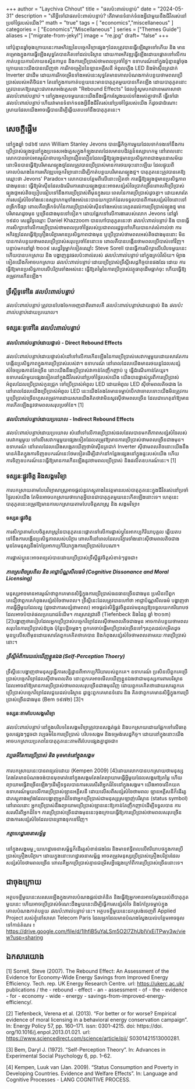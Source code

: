+++
author = "Laychiva Chhout"
title = "ផលប៉ះពាល់បន្ទាប់"
date = "2024-05-31"
description = "តើអ្វីទៅជាផលប៉ះពាល់បន្ទាប់? តើវាមានទំនាក់ទំនងអ្វីជាមួយនឹងជីវិតរស់នៅប្រចាំថ្ងៃរបស់យើង?"
math = "true"
tags = [
    "economics","miscellaneous"
]
categories = [
    "Economics","Miscellaneous"
]
series = ["Themes Guide"]
aliases = ["migrate-from-jekyl"]
image = "re.jpg"
draft= "false"
+++

នៅប៉ុន្មានឆ្នាំចុងក្រោយនេះការអភិវឌ្ឍនៃបច្ចេកវិទ្យាផ្សេងៗដែលត្រូវបានធ្វើឡើងរួចទៅហើយ និង មានគម្រោងក្នុងការធ្វើឡើងសុទ្ធតែបានគិតទៅដល់បរិស្ថាន ដោយការអភិវឌ្ឍធ្វើឡើងដោយផ្តោតទៅលើការកាត់បន្ថយការបំភាយឧស្ម័នកាបូន និងការប្រើប្រាស់ថាមពលប្រចាំថ្ងៃ។ ឧទាហរណ៍នៅក្នុងប៉ុន្មានឆ្នាំចុងក្រោយនេះយើងបានឃើញថា ការរីកចម្រៀននៃឡានអគ្គីសនី អំពូលភ្លើង LED និងម៉ាសុីនត្រជាក់ Inverter ជាដើម ដោយការរីកចម្រើនទាំងអស់នេះសុទ្ធតែមានគោលបំណងកាត់បន្ថយថាមពលប្រើប្រាស់របស់អតិថិជន។ តែនៅក្នុងការកាត់បន្ថយនេះមានបាតុភូតមួយបានកើតឡើង ដោយបាតុភូតនោះត្រូវបានគេឱ្យឈ្មោះជាភាសាអង់គ្លេសថា "Rebound Effects" ដែលខ្ញុំសូមបកជាខេមរភាសាថា *ផលប៉ះពាល់បន្ទាប់* ។ នៅក្នុងអត្ថបទមួយនេះយើងនឹងធ្វើការស្វែងយល់ទាំងអស់គ្នាថាតើ ធ្វើទៅជា *ផលប៉ះពាល់បន្ទាប់* ហើយវាមានទំនាក់ទនងអ្វីនឹងជីវិតរស់នៅប្រចាំថ្ងៃរបស់យើង ក៏ដូចជាដំណោះស្រាយដែលយើងអាចធ្វើបានដើម្បីឆ្លើយតបទៅនឹងបាតុភូតនេះ។ 

## សេចក្តីផ្លើម

នៅក្នុងឆ្នាំ ១៨៦៥ លោក William Stanley Jevons បានធ្វើកិច្ចការមួយដែលទាក់ទងទៅនឹងការប្រើប្រាស់ធ្យូងថ្មនៅក្នុងប្រទេសអង់គ្លេសក្នុងកំឡុងពេលដែលមានបដិវត្តន៍ឧស្សាហកម្ម នៅពេលនោះលោកបានចាប់អារម្មណ៍ថាបច្ចេកវិទ្យាជឿនលឿនដែលធ្វើឱ្យធ្យូងថ្មមានប្រសិទ្ធភាពជាងមុននាសម័យនោះមិនបានធ្វើឱ្យបរិមាណធ្យូងថ្មដែលត្រូវបានប្រើប្រាស់មានការថយចុះនោះឡើយ ដែលផ្ទុយពីគោលបំណងនៃការអភិវឌ្ឍបច្ចេកវិទ្យានោះដើម្បីកាត់បន្ថយបរិមាណធ្យូងថ្ម។ បាតុភូតនេះត្រូវបានគេឱ្យឈ្មោះថា Jevons' Paradox។ លោកបានបន្ថែមពីលើនោះទៀតថា ការធ្វើឱ្យធ្យូងថ្មមានប្រសិទ្ធភាពជាងមុននេះ ធ្វើឱ្យម៉ាសុីនដែលដំណើរការដោយធ្យូងថ្មនេះអាចសន្សំសំចៃប្រាក់ច្រើនពោលគឺប្រើប្រាស់ធ្យូងថ្មអស់តិចប្រៀបធៀបទៅនឹងការប្រើប្រាស់ពីមុនក្នុងរយៈពេលនៃការប្រើប្រាស់ដូចគ្នា។ ដោយសារតែការសន្សំសំចៃទាំងនេះឧស្សាហកម្មទាំងអស់នេះបានយកប្រាក់ដែលទទួលបានពីការសន្សំសំចៃនោះទៅពង្រីកទីផ្សា ពោលគឺពង្រីកទំហំនៃការប្រើប្រាស់ម៉ាស៊ីនទាំងអស់នេះរហូតដល់ការប្រើប្រាស់ធ្យូងថ្ម មានបរិមាណដូចមុន ឬច្រើនជាងមុនទៅទៀត។ ដោយផ្អែកទៅលើការងាររបស់លោក Jevons នៅឆ្នាំ ១៩៨០ សេដ្ឋវិទូឈ្មោះ Daniel Khazzoom បានហៅបាតុភូតនេះថា *ផលប៉ះពាល់បន្ទាប់* និង បានធ្វើការសិក្សាទៅលើការប្រើប្រាស់ថាមពលប្រចាំថ្ងៃរបស់ប្រជាពលរដ្ឋទូទៅហើយបានកត់សំគាល់ថា ការអភិវឌ្ឍដែលធ្វើឱ្យគ្រឿងបរិក្ខារមានប្រសិទ្ធភាពជាងមុន ឬប្រើប្រាស់ថាមពលអស់តិចជាងមុននោះ មិនបានកាត់បន្ថយថាមពលប្រើប្រាស់សរុបប្រចាំខែនោះទេ ពោលគឺបានបង្កើនថាមពលប្រើបាស់ទៅវិញ។ បន្ទាប់មកនៅឆ្នាំ ២០០៩ សេដ្ឋវិទូម្នាក់ទៀតឈ្មៅះ Steve Sorell បានធ្វើការសិក្សាលើបរិបទមួយនេះហើយបានបកស្រាយ និង បង្ហាញនូវផលប៉ះពាល់របស់ *ផលប៉ះពាល់បន្ទាប់* នៅក្នុងគ្រប់វិស័យ។ ម៉្យាងទៀតយើងក៏អាចបកស្រាយ *ផលប៉ះពាល់បន្ទាប់* ដោយប្រើប្រាស់ទ្រឹស្តីសេដ្ដកិច្ចបានផងដែរ ដោយ ការធ្វើឱ្យមានប្រសិទ្ធភាបលើបរិក្ខារទាំងអស់នេះ ធ្វើឱ្យតម្លៃនៃការប្រើប្រាស់វត្ថុធាតុដើមធ្លាក់ចុះ ហើយធ្វើឱ្យតម្រូវការកើនឡើង។ 

### ទ្រឹស្តីទូទៅនៃ *ផលប៉ះពាល់បន្ទាប់*

*ផលប៉ះពាល់បន្ទាប់* ត្រូវបានបែងចែកចេញជាពីរពោលគឺ *ផលប៉ះពាល់បន្ទាប់*ដោយផ្ទាល់ និង *ផលប៉ះពាល់បន្ទាប់*ដោយប្រយោល។ 

### ទស្សនៈទូទៅនៃ *ផលប៉ះពាល់បន្ទាប់*

#### *ផលប៉ះពាល់បន្ទាប់*ដោយផ្ទាល់ - Direct Rebound Effects

*ផលប៉ះពាល់បន្ទាប់*ដោយផ្ទាល់សំដៅទៅលើការកើនឡើងនៃការប្រើប្រាស់សេវាកម្មមួយដោយសារតែការបង្កើនប្រសិទ្ធភាពក្នុងការប្រើប្រាស់របស់វា។ ឧទាហរណ៍ នៅពេលដែលយើងមានរថយន្តដែលសន្សំសំចៃប្រេងកាន់តែច្រើន នោះយើងនឹងប្រើប្រាស់វាកាន់តែញឺកញាប់ ឬ ធ្វើដំណើរកាន់តែយូរ។ ឧទាហរណ៍មួយផ្សេងទៀតនៅក្នុងជីវិតរស់នៅប្រចាំថ្ងៃរបស់យើង យើងបានផ្លាស់ប្តូរពីការប្រើប្រាស់អំពូលដែលប្រើប្រាស់កូនជ្រូក ទៅប្រើប្រាស់អំពូល LED ដោយអំពូល LED សុីថាមពលតិចជាង តែនៅពេលដែលយើងប្រើប្រាស់អំពូល LED នេះយើងតែងតែមានទម្លាប់បើកវាចោលទោះយើងមិនត្រូវការ ឬប្រើប្រាស់ច្រើនហួសតម្រូវការដោយសារយើងគិតថាវាមិនសូវសុីថាមពលច្រើន ដែលជាហេតុនាំឱ្យមានការកើតឡើងនូវថាមពលសរុបប្រចាំខែ។ [1]

#### *ផលប៉ះពាល់បន្ទាប់*ដោយប្រយោល - Indirect Rebound Effects

*ផលប៉ះពាល់បន្ទាប់*ដោយប្រយោល សំដៅទៅលើការប្រើប្រាស់ផលដែលបានមកពីភាពសន្សំសំចៃរបស់សេវាកម្មមួយ ទៅលើសេវាកម្មមួយផ្សេងទៀតដែលតម្រូវឱ្យមានការប្រើប្រាស់ថាមពលច្រើនជាងមុន។ ឧទាហរណ៍ នៅពេលដែលយើងសង្កេតឃើញថាម៉ាស៊ីនត្រជាក់ Inverter សុីថាមពលតិចនោះយើងនឹងមានគំនិតក្នុងការទិញឧបករណ៍នេះថែមទៀតដើម្បីដាក់នៅកន្លែងផ្សេងនៅក្នុងផ្ទះរបស់យើង ហើយការទិញឧបករណ៍នេះធ្វើឱ្យមានការកើនឡើងនូវថាមពលប្រើប្រាស់ និងផលិតឧបករណ៍នេះ។ [1]

### ទស្សនៈផ្លូវចិត្ត និងសង្គមវិទ្យា

ការបកស្រាយតាមបែបវិទ្យាសាស្រ្តអាចផ្តល់នូវភស្តុតាងនៃវត្តមានរបស់បាតុភូតនេះក្នុងជីវិតរស់នៅប្រចាំថ្ងៃរបស់យើង តែមិនអាចបកស្រាយថាហេតុអ្វីបានជាបាតុភូតមួយនេះកើតឡើងនោះទេ។ ហេតុនេះបាតុភូតនេះតម្រូវឱ្យមានការបកស្រាយតាមបែបចិត្តសាស្រ្ត និង សង្គមវិទ្យា៖

#### ទស្សនៈផ្លូវចិត្ត

ការសិក្សាតាមបែបចិត្តសាស្រ្តនៃបាតុភូតនេះផ្តោតទៅលើការផ្លាស់ប្តូនៃអាកប្បកិរិយាបុគ្គល ឆ្លើយតបទៅនឹងការបង្កើនប្រសិទ្ធភាពរបស់បរិក្ខារ ពោលគឺនៅពេលដែលបរិក្ខារទាំងនោះសុីថាមពលតិចជាងមុនតែមនុស្សនឹងកែប្រែអាកប្បកិរិយាក្នុងការប្រើប្រាស់បែបណា។ 

ការផ្លាស់ប្តូនេះអាចពន្យល់បានដោយប្រើប្រាស់ទ្រឹស្តីផ្លូវចិត្តសំខាន់ៗដូចជា៖ 

##### ភាពស្រពិចស្រពិល និង អាជ្ញាប័ណ្ណសីលធម៌ (Cognitive Dissonance and Moral Licensing)

មនុស្សអាចមានអារម្មណ៍ថាពួកគេមានសិទ្ធិក្នុងការប្រើប្រាស់ធនធានច្រើនជាងមុន ប្រសិនបើពួកគេជឿថាពួកគេកំពុងសន្សំសំចៃថាមពល។ ទ្រឹស្តីនេះដែលត្រូវបានហៅថា អាជ្ញាប័ណ្ណសីលធម៌ បង្ហាញថាការធ្វើអ្វីមួយដែលល្អ (ដូចជាការសន្សំថាមពល) អាចផ្ដល់សិទ្ធិផ្លូវចិត្តដល់មនុស្សឱ្យទទួលយកឥរិយាបថដែលអាចបំបាត់ផលប្រយោជន៍ដើម។ ការស្រាវជ្រាវពី (Tiefenbeck និងដៃគូ ឆ្នាំ ២០១៣) [2]បង្ហាញថារបៀបដែលអ្នកប្រើប្រាស់បច្ចេកវិទ្យាដែលស៊ីថាមពលតិចជាងមុន អាចកាត់បន្ថយថាមពលសរុបនៃការប្រើប្រាស់ដំបូង ប៉ុន្តែបន្តិចម្ដងៗ ពួកគេចាប់ផ្ដើមប្រើប្រាស់ច្រើនទៅៗរហូតដល់កម្រិតដូចមុនឬលើសពីមុនដោយសារតែពួកគេគិតថាគេបាន និងកំពុងសន្សំសំចៃថាមពលតាមរយៈការប្រើប្រាស់នោះ។

##### ទ្រឹស្តីអំពីការយល់ឃើញខ្លួនឯង (Self-Perception Thoery)

ទ្រឹស្ដីនេះបង្ហាញថាមនុស្សធ្វើការសន្និដ្ឋានពីអាកប្បកិរិយារបស់ពួកគេ។ ឧទាហរណ៍ ប្រសិនបើពួកគេប្រើប្រាស់បច្ចេកវិទ្យាដែលស៊ីថាមពលតិច នោះពួកគេអាចមើលឃើញខ្លួនឯងថាជាមនុស្សការពារបរិស្ថាន ដែលអាចនាំឱ្យមានការប្រើប្រាស់ថាមពលសរុបច្រើនជាងមុនវិញ ដោយពួកគេគិតថាដោយសារពួកគេប្រើប្រាស់បច្ចេកវិទ្យាដែលជួយដល់បរិស្ថាន ដូច្នេះពួកគេមានទំនោរ និង គិតថាពួកគេមានសិទ្ធិក្នុងការប្រើប្រាស់ច្រើនជាងមុន (Bem ១៩៧២) [3]។

#### ទស្សនៈតាមបែបសង្គមវិទ្យា

*ផលប៉ះពាល់បន្ទាប់* នៅក្នុងបរិបទនៃសង្គមវិទ្យាត្រូវបានសង្កត់ធ្ងន់ និងបកស្រាយដោយផ្អែកទៅលើធាតុចូលផ្សេងៗដូចជា វប្បធម៏នៃការប្រើប្រាស់ បរិបទសង្គម និងទម្រង់សេដ្ឋកិច្ច។ ដោយនៅក្នុងនោះយើងអាចបកស្រាយប្រភពនៃបាតុភូតនេះតាមពីរបែបផ្សេងគ្នាដូចជា៖ 

##### វប្បធម៏នៃការប្រើប្រាស់ និង មុខមាត់នៅក្នុងសង្គម

ការបកស្រាយនេះបានពន្យល់ដោយ (Kempen 2009) [4]ដោយលោកបានបកស្រាយថាមនុស្សតែងតែមានបំណងចង់បានមុខមាត់នៅក្នុងសង្គមតែងតែព្យាយាមធ្វើអ្វីមួយដែលសង្គមឱ្យតម្លៃ ហើយព្យាយាមធ្វើវាច្រើនឡើងៗដើម្បីទទួលបានការសរសើរពីអ្នកដ៏ទៃនៅក្នុងសង្គម។ យើងអាចលើកយកឧទាហរណ៍មួយលើការប្រើប្រាស់ឡានអគ្គីសនី ដោយលើសពីសន្សំសំចៃថាមពល ឡានអគ្គីសនីក៏ដើរតួជាភស្តុតាងម្យ៉ាងដែលបង្ហាញអ្នកដ៏ទៃថាអ្នកប្រើប្រាស់ជាមនុស្សស្រឡាញ់បរិស្ថាន (status symbol) នៅពេលនោះ អ្នកប្រើប្រាស់នឹងព្យាយាមប្រើប្រាស់ឡាននេះឱ្យកាន់តែញឹកញាប់ដើម្បីទទួលបាន ការសរសើរពីអ្នកដ៏ទៃ។ ការប្រើប្រាស់ច្រើនជាងមុននេះចុងក្រោយធ្វើឱ្យការប្រើប្រាស់ថាមពលសរុបច្រើនជាងការសន្សំសំចៃដែលបានព្រាងទុកទៅវិញ។ 

##### កត្តាហេដ្ឋារចនាសម្ព័ន្ធ

នៅក្នុងសង្គមមួួយហេដ្ឋារចនាសម្ព័ន្ធក៏ដើរតួសំខាន់ផងដែរ និងមានឥទ្ធិពលលើឥរិយាបថក្នុងការប្រើប្រាស់គ្រឿងបរិក្ខារ។ ដោយក្នុងនោះហេដ្ឋារចនាសម្ព័ន្ធ អាចតម្រូវមនុស្សប្រើប្រាស់គ្រឿងបរិក្ខារដែលសន្សំសំចៃថាមពលច្រើន ពោលគឺអ្នកប្រើប្រាស់គ្មានជម្រើសអ្វីផ្សេងក្រៅពីការប្រើប្រាស់ច្រើននោះទេ។

## ជាចុងក្រោយ

អត្ថបទខ្លីមួយនេះសរសេរឡើងក្នុងគោលបំណងផ្តល់ជាគំនិត និងធ្វើឱ្យអ្នកអានអាចស្វែងយល់ពីបាតុភូតមួយនេះ ហើយអាចប្រើប្រាស់ចំណេះដឹងមួយនេះដើម្បីធ្វើការសន្សំសំចៃ និងកែប្រែទម្លាប់ក្នុងគោលបំណងកាត់បន្ថយ *ផលប៉ះពាល់បន្ទាប់* នេះ។ អត្ថបទខ្លីមួយនេះដកស្រង់ចេញពី Applied Project របស់ខ្ញុំនៅសាលា Telecom Paris ដែលអ្នកដែលមានបំណងស្វែងយល់បន្ថែមអាចចូលទៅកាន់តំណរ ៖ https://drive.google.com/file/d/1IhfiB5uYaLSm5O2l7ZhUbIVxEiTPwy3w/view?usp=sharing

## ឯកសារយោង 

[1] Sorrell, Steve (2007). The Rebound Effect: An Assessment of the Evidence for Economy-Wide Energy Savings from Improved Energy Efficiency. Tech. rep. UK Energy Research Centre. url: https://ukerc.ac.uk/ publications / the - rebound - effect - an - assessment - of - the - evidence - for - economy - wide - energy - savings-from-improved-energy-efficiency/.

[2] Tiefenbeck, Verena et al. (2013). “For better or for worse? Empirical evidence of moral licensing in a behavioral energy conservation campaign”. In: Energy Policy 57, pp. 160–171. issn: 0301-4215. doi: https://doi. org/10.1016/j.enpol.2013.01.021. url: https://www.sciencedirect.com/science/article/pii/ S0301421513000281.

[3] Bem, Daryl J. (1972). “Self-Perception Theory”. In: Advances in Experimental Social Psychology 6, pp. 1–62.

[4] Kempen, Luuk van (Jan. 2009). “Status Consumption and Poverty in Developing Countries. Evidence and Welfare
Effects”. In: Language and Cognitive Processes - LANG COGNITIVE PROCESS.